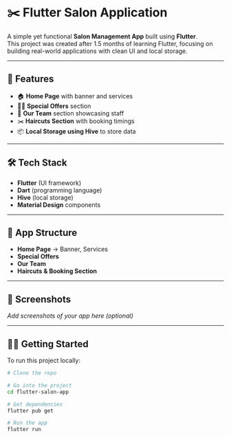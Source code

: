 # ✂️ Flutter Salon Application

A simple yet functional **Salon Management App** built using **Flutter**.  
This project was created after 1.5 months of learning Flutter, focusing on building real-world applications with clean UI and local storage.

---

## 🚀 Features
- 🏠 **Home Page** with banner and services
- 💇‍♂️ **Special Offers** section
- 👥 **Our Team** section showcasing staff
- ✂️ **Haircuts Section** with booking timings
- 📦 **Local Storage using Hive** to store data

---

## 🛠️ Tech Stack
- **Flutter** (UI framework)
- **Dart** (programming language)
- **Hive** (local storage)
- **Material Design** components

---

## 📂 App Structure
- **Home Page** → Banner, Services
- **Special Offers**
- **Our Team**
- **Haircuts & Booking Section**

---

## 📸 Screenshots
_Add screenshots of your app here (optional)_

---

## 🏃‍♂️ Getting Started
To run this project locally:

```bash
# Clone the repo

# Go into the project
cd flutter-salon-app

# Get dependencies
flutter pub get

# Run the app
flutter run
